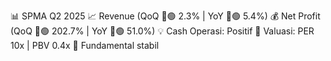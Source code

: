 📊 SPMA Q2 2025
📈 Revenue (QoQ 🔼🟢 2.3% | YoY 🔼🟢 5.4%)
💰 Net Profit (QoQ 🔼🟢 202.7% | YoY 🔼🟢 51.0%)
💡 Cash Operasi: Positif
🧮 Valuasi: PER 10x | PBV 0.4x
🧱 Fundamental stabil
